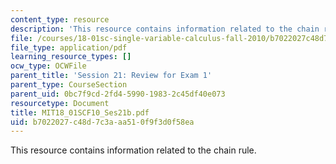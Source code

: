 ```yaml
---
content_type: resource
description: 'This resource contains information related to the chain rule. '
file: /courses/18-01sc-single-variable-calculus-fall-2010/b7022027c48d7c3aaa510f9f3d0f58ea_MIT18_01SCF10_Ses21b.pdf
file_type: application/pdf
learning_resource_types: []
ocw_type: OCWFile
parent_title: 'Session 21: Review for Exam 1'
parent_type: CourseSection
parent_uid: 0bc7f9cd-2fd4-5990-1983-2c45df40e073
resourcetype: Document
title: MIT18_01SCF10_Ses21b.pdf
uid: b7022027-c48d-7c3a-aa51-0f9f3d0f58ea
---
```

This resource contains information related to the chain rule. 